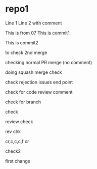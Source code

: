 # repo1

Line 1
Line 2 with comment


This is from 07
This is commit1

This is commit2

to check 2nd merge

checking normal PR merge (no comment)

doing squash merge check

check rejection issues end point

check for code review comment

check for branch

check

review check

rev chk

cr,c,c,c,f cr

check2

first change